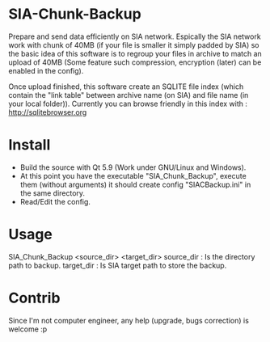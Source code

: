# SIA-Chunk-Backup
Prepare and send data efficiently on SIA network.
Espically the SIA network work with chunk of 40MB (if your file is smaller it simply padded by SIA) so the basic idea of this software is to regroup your files in archive to match an upload of 40MB (Some feature such compression, encryption (later) can be enabled in the config).

Once upload finished, this software create an SQLITE file index (which contain the "link table" between archive name (on SIA) and file name (in your local folder)). Currently you can browse friendly in this index with : http://sqlitebrowser.org

# Install
- Build the source with Qt 5.9 (Work under GNU/Linux and Windows).
- At this point you have the executable "SIA_Chunk_Backup", execute them (without arguments) it should create config "SIACBackup.ini" in the same directory.
- Read/Edit the config.

# Usage
SIA_Chunk_Backup <source_dir> <target_dir>
source_dir : Is the directory path to backup.
target_dir : Is SIA target path to store the backup.

# Contrib
Since I'm not computer engineer, any help (upgrade, bugs correction) is welcome :p
